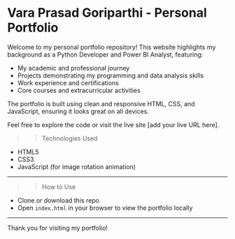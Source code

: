 # Vara Prasad Goriparthi - Personal Portfolio

Welcome to my personal portfolio repository! This website highlights my background as a Python Developer and Power BI Analyst, featuring:

- My academic and professional journey
- Projects demonstrating my programming and data analysis skills
- Work experience and certifications
- Core courses and extracurricular activities

The portfolio is built using clean and responsive HTML, CSS, and JavaScript, ensuring it looks great on all devices.

Feel free to explore the code or visit the live site [add your live URL here].


>> Technologies Used
- HTML5
- CSS3
- JavaScript (for image rotation animation)

---

>> How to Use
- Clone or download this repo
- Open `index.html` in your browser to view the portfolio locally

---

Thank you for visiting my portfolio!
